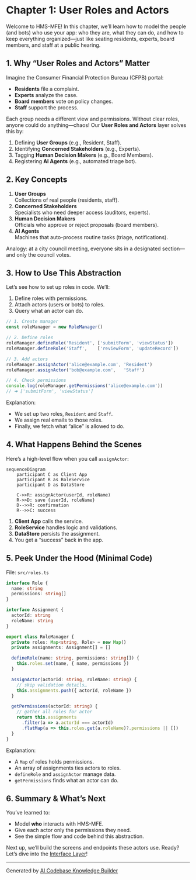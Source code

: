 # Chapter 1: User Roles and Actors

Welcome to HMS-MFE! In this chapter, we’ll learn how to model the people (and bots) who use your app: who they are, what they can do, and how to keep everything organized—just like seating residents, experts, board members, and staff at a public hearing.

## 1. Why “User Roles and Actors” Matter

Imagine the Consumer Financial Protection Bureau (CFPB) portal:

- **Residents** file a complaint.
- **Experts** analyze the case.
- **Board members** vote on policy changes.
- **Staff** support the process.

Each group needs a different view and permissions. Without clear roles, anyone could do anything—chaos! Our **User Roles and Actors** layer solves this by:

1. Defining **User Groups** (e.g., Resident, Staff).
2. Identifying **Concerned Stakeholders** (e.g., Experts).
3. Tagging **Human Decision Makers** (e.g., Board Members).
4. Registering **AI Agents** (e.g., automated triage bot).

## 2. Key Concepts

1. **User Groups**  
   Collections of real people (residents, staff).  
2. **Concerned Stakeholders**  
   Specialists who need deeper access (auditors, experts).  
3. **Human Decision Makers**  
   Officials who approve or reject proposals (board members).  
4. **AI Agents**  
   Machines that auto-process routine tasks (triage, notifications).

Analogy: at a city council meeting, everyone sits in a designated section—and only the council votes.

## 3. How to Use This Abstraction

Let’s see how to set up roles in code. We’ll:

1. Define roles with permissions.
2. Attach actors (users or bots) to roles.
3. Query what an actor can do.

```ts
// 1. Create manager
const roleManager = new RoleManager()

// 2. Define roles
roleManager.defineRole('Resident', ['submitForm', 'viewStatus'])
roleManager.defineRole('Staff',    ['reviewForm', 'updateRecord'])

// 3. Add actors
roleManager.assignActor('alice@example.com', 'Resident')
roleManager.assignActor('bob@example.com',   'Staff')

// 4. Check permissions
console.log(roleManager.getPermissions('alice@example.com'))
// ➜ ['submitForm', 'viewStatus']
```

Explanation:
- We set up two roles, `Resident` and `Staff`.
- We assign real emails to those roles.
- Finally, we fetch what “alice” is allowed to do.

## 4. What Happens Behind the Scenes

Here’s a high-level flow when you call `assignActor`:

```mermaid
sequenceDiagram
    participant C as Client App
    participant R as RoleService
    participant D as DataStore

    C->>R: assignActor(userId, roleName)
    R->>D: save {userId, roleName}
    D-->>R: confirmation
    R-->>C: success
```

1. **Client App** calls the service.
2. **RoleService** handles logic and validations.
3. **DataStore** persists the assignment.
4. You get a “success” back in the app.

## 5. Peek Under the Hood (Minimal Code)

File: `src/roles.ts`

```ts
interface Role {
  name: string
  permissions: string[]
}

interface Assignment {
  actorId: string
  roleName: string
}

export class RoleManager {
  private roles: Map<string, Role> = new Map()
  private assignments: Assignment[] = []

  defineRole(name: string, permissions: string[]) {
    this.roles.set(name, { name, permissions })
  }

  assignActor(actorId: string, roleName: string) {
    // skip validation details…
    this.assignments.push({ actorId, roleName })
  }

  getPermissions(actorId: string) {
    // gather all roles for actor
    return this.assignments
      .filter(a => a.actorId === actorId)
      .flatMap(a => this.roles.get(a.roleName)?.permissions || [])
  }
}
```

Explanation:
- A `Map` of roles holds permissions.
- An array of assignments ties actors to roles.
- `defineRole` and `assignActor` manage data.
- `getPermissions` finds what an actor can do.

## 6. Summary & What’s Next

You’ve learned to:
- Model **who** interacts with HMS-MFE.
- Give each actor only the permissions they need.
- See the simple flow and code behind this abstraction.

Next up, we’ll build the screens and endpoints these actors use. Ready? Let’s dive into the [Interface Layer](02_interface_layer_.md)!

---

Generated by [AI Codebase Knowledge Builder](https://github.com/The-Pocket/Tutorial-Codebase-Knowledge)